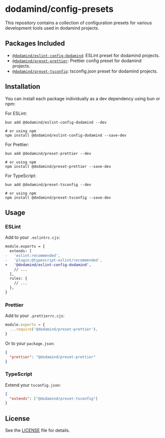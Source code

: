 # dodamind/config-presets

This repository contains a collection of configuration presets for various development tools used in dodamind projects. 

## Packages Included

- [`@dodamind/eslint-config-dodamind`](./packages/eslint-config-dodamind/README.md): ESLint preset for dodamind projects.
- [`@dodamind/preset-prettier`](./packages/preset-prettier/README.md): Prettier config preset for dodamind projects.
- [`@dodamind/preset-tsconfig`](./packages/preset-tsconfig/README.md): tsconfig.json preset for dodamind projects.


## Installation

You can install each package individually as a dev dependency using bun or npm:

For ESLint:

```shell
bun add @dodamind/eslint-config-dodamind --dev

# or using npm
npm install @dodamind/eslint-config-dodamind --save-dev
```

For Prettier:

```shell
bun add @dodamind/preset-prettier --dev

# or using npm
npm install @dodamind/preset-prettier --save-dev
```

For TypeScript:

```shell
bun add @dodamind/preset-tsconfig --dev

# or using npm
npm install @dodamind/preset-tsconfig --save-dev
```

## Usage

### ESLint

Add to your `.eslintrc.cjs`:

```diff
module.exports = {
  extends: [
-   'eslint:recommended',
-   'plugin:@typescript-eslint/recommended',
+   '@dodamind/eslint-config-dodamind',
    // ...
  ],
  rules: {
    // ...
  },
}
```

### Prettier

Add to your `.prettierrc.cjs`:

```js
module.exports = {
  ...require('@dodamind/preset-prettier'),
}
```
Or to your `package.json`:

```json
{
  "prettier": "@dodamind/preset-prettier"
}
```

### TypeScript

Extend your `tsconfig.json`:

```json
{
  "extends": ["@dodamind/preset-tsconfig"]
}
```

## License

See the [LICENSE](./LICENSE) file for details.

